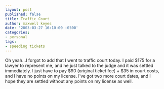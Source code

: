 ```yaml
---
layout: post
published: false
title: Traffic Court
author: maxwell keyes
date: '2003-03-27 16:10:00 -0500'
categories:
- personal
tags:
- speeding tickets
---
```


Oh yeah...I forgot to add that I went to traffic court today. I paid $175 for a
lawyer to represent me, and he just talked to the judge and it was settled
immediately. I just have to pay $90 (original ticket fee) + $35 in court costs,
and I have no points on my license. I've got two more court dates, and I hope
they are settled without any points on my license as well.
